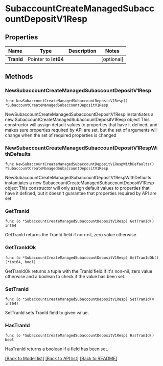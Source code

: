 # SubaccountCreateManagedSubaccountDepositV1Resp

## Properties

Name | Type | Description | Notes
------------ | ------------- | ------------- | -------------
**TranId** | Pointer to **int64** |  | [optional] 

## Methods

### NewSubaccountCreateManagedSubaccountDepositV1Resp

`func NewSubaccountCreateManagedSubaccountDepositV1Resp() *SubaccountCreateManagedSubaccountDepositV1Resp`

NewSubaccountCreateManagedSubaccountDepositV1Resp instantiates a new SubaccountCreateManagedSubaccountDepositV1Resp object
This constructor will assign default values to properties that have it defined,
and makes sure properties required by API are set, but the set of arguments
will change when the set of required properties is changed

### NewSubaccountCreateManagedSubaccountDepositV1RespWithDefaults

`func NewSubaccountCreateManagedSubaccountDepositV1RespWithDefaults() *SubaccountCreateManagedSubaccountDepositV1Resp`

NewSubaccountCreateManagedSubaccountDepositV1RespWithDefaults instantiates a new SubaccountCreateManagedSubaccountDepositV1Resp object
This constructor will only assign default values to properties that have it defined,
but it doesn't guarantee that properties required by API are set

### GetTranId

`func (o *SubaccountCreateManagedSubaccountDepositV1Resp) GetTranId() int64`

GetTranId returns the TranId field if non-nil, zero value otherwise.

### GetTranIdOk

`func (o *SubaccountCreateManagedSubaccountDepositV1Resp) GetTranIdOk() (*int64, bool)`

GetTranIdOk returns a tuple with the TranId field if it's non-nil, zero value otherwise
and a boolean to check if the value has been set.

### SetTranId

`func (o *SubaccountCreateManagedSubaccountDepositV1Resp) SetTranId(v int64)`

SetTranId sets TranId field to given value.

### HasTranId

`func (o *SubaccountCreateManagedSubaccountDepositV1Resp) HasTranId() bool`

HasTranId returns a boolean if a field has been set.


[[Back to Model list]](../README.md#documentation-for-models) [[Back to API list]](../README.md#documentation-for-api-endpoints) [[Back to README]](../README.md)


